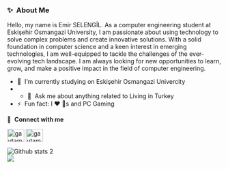 ### ✨&nbsp; About Me
Hello, my name is Emir SELENGİL. As a computer engineering student at Eskişehir Osmangazi University, I am passionate about using technology to solve complex problems and create innovative solutions. With a solid foundation in computer science and a keen interest in emerging technologies, I am well-equipped to tackle the challenges of the ever-evolving tech landscape. I am always looking for new opportunities to learn, grow, and make a positive impact in the field of computer engineering.

- 🔭 &nbsp;I’m currently studying on Eskişehir Osmangazi Univercity
- - 💬 &nbsp;Ask me about anything related to Living in Turkey
- ⚡ &nbsp;Fun fact: I ❤️ 🐶s and PC Gaming 


 🔗 &nbsp;**Connect with me**
<p align="left">
<a href="https://linkedin.com/in/emir-selengil" target="blank"><img align="center" src="https://raw.githubusercontent.com/rahuldkjain/github-profile-readme-generator/master/src/images/icons/Social/linked-in-alt.svg" alt="gautamkrishnar" height="30" width="40" /></a>
<a href="https://instagram.com/emirselengil26" target="blank"><img align="center" src="https://raw.githubusercontent.com/rahuldkjain/github-profile-readme-generator/master/src/images/icons/Social/instagram.svg" alt="gautamkrishnar" height="30" width="40" /></a>

   
![Github stats 2](https://github-readme-stats.vercel.app/api?username=emirselengil&show_icons=true&theme=radical) <br/>
[![](https://github-readme-stats.vercel.app/api/top-langs/?username=emirselengil&theme=radical&hide_border=false&include_all_commits=false&count_private=true&layout=compact)](https://github-readme-stats.vercel.app/api/top-langs/?username=example-org&theme=radical&hide_border=false&include_all_commits=false&count_private=true&layout=compact
)<br/>

